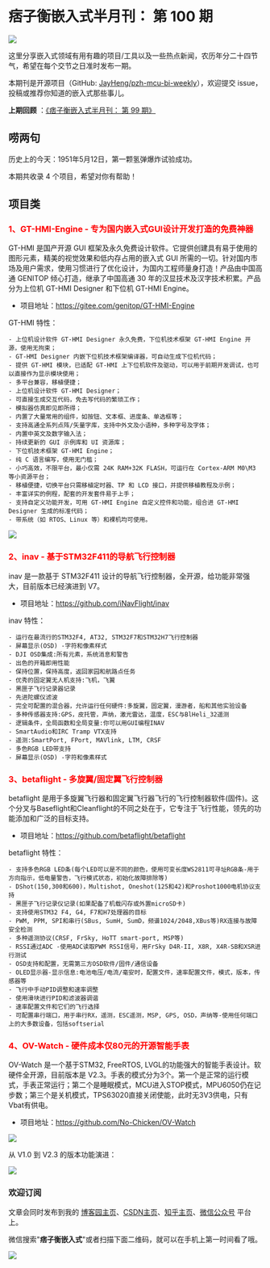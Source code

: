 # 痞子衡嵌入式半月刊： 第 100 期

![](https://raw.githubusercontent.com/JayHeng/pzh-mcu-bi-weekly/master/pics/pzh_mcu_bi_weekly.PNG)

这里分享嵌入式领域有用有趣的项目/工具以及一些热点新闻，农历年分二十四节气，希望在每个交节之日准时发布一期。

本期刊是开源项目（GitHub: [JayHeng/pzh-mcu-bi-weekly](https://github.com/JayHeng/pzh-mcu-bi-weekly)），欢迎提交 issue，投稿或推荐你知道的嵌入式那些事儿。

**上期回顾** ：[《痞子衡嵌入式半月刊： 第 99 期》](https://www.cnblogs.com/henjay724/p/18169163)

## 唠两句

历史上的今天：1951年5月12日，第一颗氢弹爆炸试验成功。

本期共收录 4 个项目，希望对你有帮助！

## 项目类

### <font color="red">1、GT-HMI-Engine - 专为国内嵌入式GUI设计开发打造的免费神器</font>

GT-HMI 是国产开源 GUI 框架及永久免费设计软件。它提供创建具有易于使用的图形元素，精美的视觉效果和低内存占用的嵌入式 GUI 所需的一切。针对国内市场及用户需求，使用习惯进行了优化设计，为国内工程师量身打造！产品由中国高通 GENITOP 倾心打造，继承了中国高通 30 年的汉显技术及汉字技术积累。产品分为上位机 GT-HMI Designer 和下位机 GT-HMI Engine。  

 * 项目地址：https://gitee.com/genitop/GT-HMI-Engine

GT-HMI 特性：

```text
- 上位机设计软件 GT-HMI Designer 永久免费，下位机技术框架 GT-HMI Engine 开源，使用无拘束；
- GT-HMI Designer 内嵌下位机技术框架编译器，可自动生成下位机代码；
- 提供 GT-HMI 模块，已适配 GT-HMI 上下位机软件及驱动，可以用于前期开发调试，也可以直接作为显示模块使用；
- 多平台兼容，移植便捷；
- 上位机设计软件 GT-HMI Designer；
- 可直接生成交互代码，免去写代码的繁琐工作；
- 模拟器仿真即见即所得；
- 内置了大量常用的组件，如按钮、文本框、进度条、单选框等；
- 支持高通全系列点阵/矢量字库，支持中外文及小语种，多种字号及字体；
- 内置中英文及数字输入法；
- 持续更新的 GUI 示例库和 UI 资源库；
- 下位机技术框架 GT-HMI Engine；
- 纯 C 语言编写，使用无门槛；
- 小巧高效，不限平台，最小仅需 24K RAM+32K FLASH，可运行在 Cortex-ARM M0\M3 等小资源平台；
- 移植便捷，切换平台只需移植定时器、TP 和 LCD 接口，并提供移植教程及示例；
- 丰富详实的例程，配套的开发套件易于上手；
- 支持自定义功能开发，可用 GT-HMI Engine 自定义控件和功能，组合进 GT-HMI Designer 生成的标准代码；
- 带系统（如 RTOS、Linux 等）和裸机均可使用。
```

 ![](https://raw.githubusercontent.com/JayHeng/pzh-mcu-bi-weekly/master/pics/issue-100/GT-HMI-Engine.gif)

### <font color="red">2、inav - 基于STM32F411的导航飞行控制器</font>

inav 是一款基于 STM32F411 设计的导航飞行控制器，全开源，给功能非常强大，目前版本已经演进到 V7。

 * 项目地址：https://github.com/iNavFlight/inav

inav 特性：

```text
- 运行在最流行的STM32F4, AT32, STM32F7和STM32H7飞行控制器
- 屏幕显示(OSD) -字符和像素样式
- DJI OSD集成:所有元素，系统消息和警告
- 出色的开箱即用性能
- 保持位置，保持高度，返回家园和航路点任务
- 优秀的固定翼无人机支持:飞机，飞翼
- 黑匣子飞行记录器记录
- 先进陀螺仪滤波
- 完全可配置的混合器，允许运行任何硬件:多旋翼，固定翼，漫游者，船和其他实验设备
- 多种传感器支持:GPS，皮托管，声纳，激光雷达，温度，ESC与BlHeli_32遥测
- 逻辑条件，全局函数和全局变量:你可以用GUI编程INAV
- SmartAudio和IRC Tramp VTX支持
- 遥测:SmartPort, FPort, MAVlink, LTM, CRSF
- 多色RGB LED带支持
- 屏幕显示(OSD) -字符和像素样式
```

### <font color="red">3、betaflight - 多旋翼/固定翼飞行控制器</font>

betaflight 是用于多旋翼飞行器和固定翼飞行器飞行的飞行控制器软件(固件)。这个分叉与Baseflight和Cleanflight的不同之处在于，它专注于飞行性能，领先的功能添加和广泛的目标支持。

 * 项目地址：https://github.com/betaflight/betaflight

betaflight 特性：

```text
- 支持多色RGB LED条(每个LED可以是不同的颜色，使用可变长度WS2811可寻址RGB条-用于方向指示，低电量警告，飞行模式状态，初始化故障排除等)
- DShot(150,300和600)，Multishot, Oneshot(125和42)和Proshot1000电机协议支持
- 黑匣子飞行记录仪记录(如果配备了机载闪存或外置microSD卡)
- 支持使用STM32 F4, G4, F7和H7处理器的目标
- PWM, PPM, SPI和串行(SBus, SumH, SumD，频谱1024/2048,XBus等)RX连接与故障安全检测
- 多种遥测协议(CRSF, FrSky, HoTT smart-port, MSP等)
- RSSI通过ADC -使用ADC读取PWM RSSI信号，用FrSky D4R-II, X8R, X4R-SB和XSR进行测试
- OSD支持和配置，无需第三方OSD软件/固件/通信设备
- OLED显示器-显示信息:电池电压/电流/毫安时，配置文件，速率配置文件，模式，版本，传感器等
- 飞行中手动PID调整和速率调整
- 使用滑块进行PID和滤波器调谐
- 速率配置文件和它们的飞行选择
- 可配置串行端口，用于串行RX，遥测，ESC遥测，MSP, GPS, OSD，声纳等-使用任何端口上的大多数设备，包括softserial
```

### <font color="red">4、OV-Watch - 硬件成本仅80元的开源智能手表</font>

OV-Watch 是一个基于STM32, FreeRTOS, LVGL的功能强大的智能手表设计。软硬件全开源，目前版本是 V2.3。手表的模式分为3个。第一个是正常的运行模式，手表正常运行；第二个是睡眠模式，MCU进入STOP模式，MPU6050仍在记步数；第三个是关机模式，TPS63020直接关闭使能，此时无3V3供电，只有Vbat有供电。  

 * 项目地址：https://github.com/No-Chicken/OV-Watch

 ![](https://raw.githubusercontent.com/JayHeng/pzh-mcu-bi-weekly/master/pics/issue-100/OV-Watch.png)

从 V1.0 到 V2.3 的版本功能演进：

  ![](https://raw.githubusercontent.com/JayHeng/pzh-mcu-bi-weekly/master/pics/issue-100/OV-Watch2.png)

### 欢迎订阅

文章会同时发布到我的 [博客园主页](https://www.cnblogs.com/henjay724/)、[CSDN主页](https://blog.csdn.net/henjay724)、[知乎主页](https://www.zhihu.com/people/henjay724)、[微信公众号](http://weixin.sogou.com/weixin?type=1&query=痞子衡嵌入式) 平台上。

微信搜索"__痞子衡嵌入式__"或者扫描下面二维码，就可以在手机上第一时间看了哦。

![](https://raw.githubusercontent.com/JayHeng/pzhmcu-picture/master/wechat/pzhMcu_qrcode_258x258.jpg)

